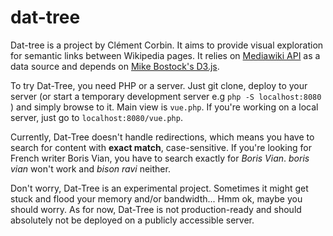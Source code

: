 # dat-tree
Dat-tree is a project by Clément Corbin. It aims to provide visual exploration for semantic links between Wikipedia pages.
It relies on [Mediawiki API](https://www.mediawiki.org/wiki/API:Main_page) as a data source and depends on [Mike Bostock's D3.js](https://d3js.org/).

To try Dat-Tree, you need PHP or a server. Just git clone, deploy to your server (or start a temporary development server e.g `php -S localhost:8080` ) and simply browse to it. Main view is `vue.php`. If you're working on a local server, just go to `localhost:8080/vue.php`.

Currently, Dat-Tree doesn't handle redirections, which means you have to search for content with **exact match**, case-sensitive. If you're looking for French writer Boris Vian, you have to search exactly for *Boris Vian*. *boris vian* won't work and *bison ravi* neither.

Don't worry, Dat-Tree is an experimental project. Sometimes it might get stuck and flood your memory and/or bandwidth... Hmm ok, maybe you should worry. As for now, Dat-Tree is not production-ready and should absolutely not be deployed on a publicly accessible server.
